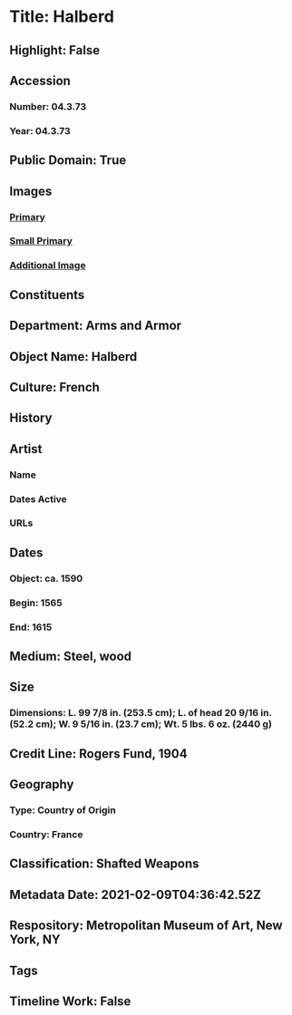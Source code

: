 # Title: Halberd
## Highlight: False
## Accession
### Number: 04.3.73
### Year: 04.3.73
## Public Domain: True
## Images
### [Primary](https://images.metmuseum.org/CRDImages/aa/original/04.3.73_001oct2014.jpg)
### [Small Primary](https://images.metmuseum.org/CRDImages/aa/web-large/04.3.73_001oct2014.jpg)
### [Additional Image](https://images.metmuseum.org/CRDImages/aa/original/04.3.73_002oct2014.jpg)
## Constituents
## Department: Arms and Armor
## Object Name: Halberd
## Culture: French
## History
## Artist
### Name
### Dates Active
### URLs
## Dates
### Object: ca. 1590
### Begin: 1565
### End: 1615
## Medium: Steel, wood
## Size
### Dimensions: L. 99 7/8 in. (253.5 cm); L. of head 20 9/16 in. (52.2 cm); W. 9 5/16 in. (23.7 cm); Wt. 5 lbs. 6 oz. (2440 g)
## Credit Line: Rogers Fund, 1904
## Geography
### Type: Country of Origin
### Country: France
## Classification: Shafted Weapons
## Metadata Date: 2021-02-09T04:36:42.52Z
## Respository: Metropolitan Museum of Art, New York, NY
## Tags
## Timeline Work: False